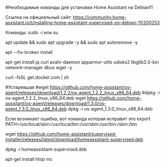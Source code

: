 #Необходимые команды для установки Home Assistant на Debian11

Ссылка на официальный сайт:
https://community.home-assistant.io/t/installing-home-assistant-supervised-on-debian-11/200253

Команды: 
sudo -i 
 или 
su

apt update && sudo apt upgrade -y && sudo apt autoremove -y

apt --fix-broken install

apt-get install jq curl avahi-daemon apparmor-utils udisks2 libglib2.0-bin network-manager dbus wget -y

curl -fsSL get.docker.com | sh

#Устаревшая
#wget https://github.com/home-assistant/os-agent/releases/download/1.2.2/os-agent_1.2.2_linux_x86_64.deb
#dpkg -i os-agent_1.2.2_linux_x86_64.deb
wget https://github.com/home-assistant/os-agent/releases/download/1.3.0/os-agent_1.3.0_linux_x86_64.deb
dpkg -i os-agent_1.3.0_linux_x86_64.deb


Если возникает ошибка, вот команда которая исправит это
export PATH=/usr/local/sbin:/usr/local/bin:/usr/sbin:/usr/bin:/sbin:/bin

wget https://github.com/home-assistant/supervised-installer/releases/latest/download/homeassistant-supervised.deb

dpkg -i homeassistant-supervised.deb

apt-get install htop mc

